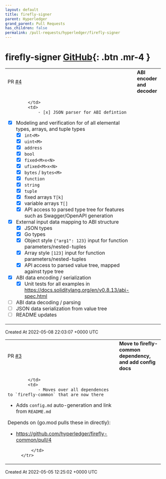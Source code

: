 ```yaml
---
layout: default
title: firefly-signer
parent: Hyperledger
grand_parent: Pull Requests
has_children: false
permalink: /pull-requests/hyperledger/firefly-signer
---
```


# firefly-signer <span class="fs-3 right-align">[GitHub](https://github.com/hyperledger/firefly-signer){: .btn .mr-4 }</span>


<div>
    <table>
        <tr>
            <td>
                PR <a href="https://github.com/hyperledger/firefly-signer/pull/4" class=".btn">#4</a>
            </td>
            <td>
                <b>
                    ABI encoder and decoder
                </b>
            </td>
        </tr>
        <tr>
            <td>
                
            </td>
            <td>
                - [x] JSON parser for ABI defintion
- [x] Modeling and verification for of all elemental types, arrays, and tuple types
  - [x] `int<M>`
  - [x] `uint<M>`
  - [x] `address`
  - [x] `bool`
  - [x] `fixed<M>x<N>`
  - [x] `ufixed<M>x<N>`
  - [x] `bytes` / `bytes<M>`
  - [x] `function`
  - [x] `string`
  - [x] `tuple`
  - [x]  fixed arrays `T[k]`
  - [x] variable arrays `T[]`
  - [x] API access to parsed type tree for features such as Swagger/OpenAPI generation
- [x] External input data mapping to ABI structure
  - [x] JSON types
  - [x] Go types
  - [x] Object style `{"arg1": 123}` input for function parameters/nested-tuples
  - [x] Array style `[123]` input for function parameters/nested-tuples
  - [x] API access to parsed value tree, mapped against type tree
- [x] ABI data encoding / serialization
   - [x] Unit tests for all examples in https://docs.soliditylang.org/en/v0.8.13/abi-spec.html 
- [ ] ABI data decoding / parsing
- [ ] JSON data serialization from value tree
- [ ] README updates
            </td>
        </tr>
    </table>
    <div class="right-align">
        Created At 2022-05-08 22:03:07 +0000 UTC
    </div>
</div>

<div>
    <table>
        <tr>
            <td>
                PR <a href="https://github.com/hyperledger/firefly-signer/pull/3" class=".btn">#3</a>
            </td>
            <td>
                <b>
                    Move to firefly-common dependency, and add config docs
                </b>
            </td>
        </tr>
        <tr>
            <td>
                
            </td>
            <td>
                - Moves over all dependences to `firefly-common` that are now there
- Adds `config.md` auto-generation and link from `README.md`

Depends on (go.mod pulls these in directly):
- https://github.com/hyperledger/firefly-common/pull/4

            </td>
        </tr>
    </table>
    <div class="right-align">
        Created At 2022-05-05 12:25:02 +0000 UTC
    </div>
</div>

